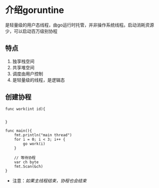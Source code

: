 # 介绍goruntine
是轻量级的用户态线程，由go运行时托管，并非操作系统线程。启动消耗资源少，可以启动百万级别协程

## 特点
1. 独享栈空间
2. 共享堆空间
3. 调度由用户控制
4. 是轻量级的线程，是逻辑态

## 创建协程
```
func work(int id){

	
}

func main(){
	fmt.println("main thread")
	for i = 0; i < 3; i++ {
		go work(i)
	}

	// 等待协程
	var ch byte
	fmt.Scan(&ch)
}
```
- 注意：*如果主线程结束，协程也会结束*